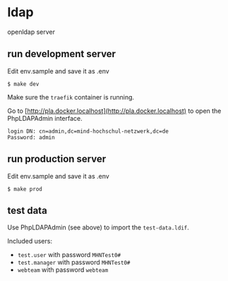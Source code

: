 # ldap
openldap server

## run development server

Edit env.sample and save it as .env

    $ make dev

Make sure the `traefik` container is running.

Go to [http://pla.docker.localhost](http://pla.docker.localhost) to open the PhpLDAPAdmin interface.

    login DN: cn=admin,dc=mind-hochschul-netzwerk,dc=de
    Password: admin

## run production server

Edit env.sample and save it as .env

    $ make prod

## test data

Use PhpLDAPAdmin (see above) to import the `test-data.ldif`.

Included users:

* `test.user` with password `MHNTest0#`
* `test.manager` with password `MHNTest0#`
* `webteam` with password `webteam`
